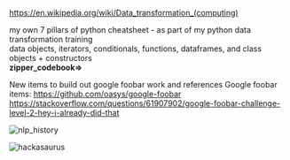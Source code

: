 https://en.wikipedia.org/wiki/Data_transformation_(computing)  

my own 7 pillars of python cheatsheet - as part of my python data transformation training  
data objects, iterators, conditionals, functions, dataframes, and class objects + constructors  
**zipper_codebook=>**

New items to build out google foobar work and references
Google foobar items:
https://github.com/oasys/google-foobar
https://stackoverflow.com/questions/61907902/google-foobar-challenge-level-2-hey-i-already-did-that


![nlp_history](https://user-images.githubusercontent.com/59778456/198143553-66ba1451-6259-40cf-ae24-4696658123b5.JPG)

![hackasaurus](https://user-images.githubusercontent.com/59778456/198143569-aa91db57-cb0e-4282-b161-689ed472ce42.JPG)
